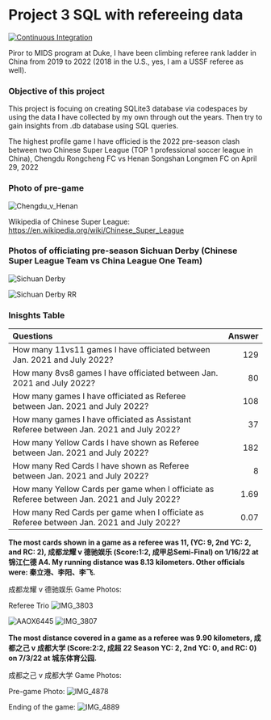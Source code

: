 # Project 3 SQL with refereeing data

[![Continuous Integration](https://github.com/nogibjj/SQL_DY/actions/workflows/main.yml/badge.svg)](https://github.com/nogibjj/SQL_DY/actions/workflows/main.yml)


Piror to MIDS program at Duke, I have been climbing referee rank ladder in China from 2019 to 2022 (2018 in the U.S., yes, I am a USSF referee as well).


### Objective of this project

This project is focuing on creating SQLite3 database via codespaces by using the data I have collected by my own through out the years. Then try to gain insights from .db database using SQL queries.


The highest profile game I have officied is the 2022 pre-season clash between two Chinese Super League (TOP 1 professional soccer league in China), Chengdu Rongcheng FC vs Henan Songshan Longmen FC on April 29, 2022


### Photo of pre-game

![Chengdu_v_Henan](https://user-images.githubusercontent.com/81750079/200147381-44ef69ce-5cee-49f9-b163-aab569a6556d.JPG)

Wikipedia of Chinese Super League: https://en.wikipedia.org/wiki/Chinese_Super_League

### Photos of officiating pre-season Sichuan Derby (Chinese Super League Team vs China League One Team)
![Sichuan Derby](https://user-images.githubusercontent.com/81750079/200147121-3ab4f19f-9b64-4f64-bf44-fb1b056a5533.JPG)


![Sichuan Derby RR](https://user-images.githubusercontent.com/81750079/200147137-6aeaa175-d555-4d5b-b851-d1f876cb6063.JPG)




### Inisghts Table

| Questions      | Answer |
|:---        |        ---:|
| How many 11vs11 games I have officiated between Jan. 2021 and July 2022?      | 129       |
| How many 8vs8 games I have officiated between Jan. 2021 and July 2022?   | 80        |
| How many games I have officiated as Referee between Jan. 2021 and July 2022?   |108        |
| How many games I have officiated as Assistant Referee between Jan. 2021 and July 2022?   | 37        |
| How many Yellow Cards I have shown as Referee between Jan. 2021 and July 2022?   | 182        |
| How many Red Cards I have shown as Referee between Jan. 2021 and July 2022?   | 8        |
| How many Yellow Cards per game when I officiate as Referee between Jan. 2021 and July 2022?   | 1.69        |
| How many Red Cards per game when I officiate as Referee between Jan. 2021 and July 2022?   | 0.07        |

**The most cards shown in a game as a referee was 11, (YC: 9, 2nd YC: 2, and RC: 2), 成都龙耀 v 德驰娱乐 (Score:1:2, 成甲总Semi-Final) on 1/16/22 at 锦江仁德 A4. My running distance was 8.13 kilometers. Other officials were: 秦立港、李阳、李飞.**

成都龙耀 v 德驰娱乐 Game Photos:

Referee Trio
![IMG_3803](https://user-images.githubusercontent.com/81750079/200149471-40380f5a-563e-4b82-860b-f08afe8974bf.JPG)

![AAOX6445](https://user-images.githubusercontent.com/81750079/200149390-62858c82-608c-4c5a-9a76-bda09c07010b.JPG)
![IMG_3807](https://user-images.githubusercontent.com/81750079/200149482-1eabfc0d-3c7e-4513-8b6a-dfd32f6dd0e3.JPG)


**The most distance covered in a game as a referee was 9.90 kilometers, 成都之己 v 成都大学 (Score:2:2, 成超 22 Season YC: 2, 2nd YC: 0, and RC: 0) on 7/3/22 at 城东体育公园.**

成都之己 v 成都大学 Game Photos:

Pre-game Photo:
![IMG_4878](https://user-images.githubusercontent.com/81750079/200149441-5fa36e85-c51c-45cf-9eb4-660243599ce5.JPG)

Ending of the game:
![IMG_4889](https://user-images.githubusercontent.com/81750079/200149424-79496ab9-6e3e-4ac4-a547-83ee09d03b81.PNG)

